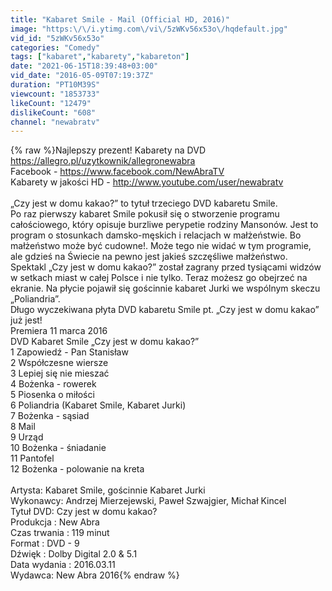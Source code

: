 ```yaml
---
title: "Kabaret Smile - Mail (Official HD, 2016)"
image: "https:\/\/i.ytimg.com\/vi\/5zWKv56x53o\/hqdefault.jpg"
vid_id: "5zWKv56x53o"
categories: "Comedy"
tags: ["kabaret","kabarety","kabareton"]
date: "2021-06-15T18:39:48+03:00"
vid_date: "2016-05-09T07:19:37Z"
duration: "PT10M39S"
viewcount: "1853733"
likeCount: "12479"
dislikeCount: "608"
channel: "newabratv"
---
```

{% raw %}Najlepszy prezent! Kabarety na DVD <a rel="nofollow" target="blank" href="https://allegro.pl/uzytkownik/allegronewabra">https://allegro.pl/uzytkownik/allegronewabra</a><br />Facebook - <a rel="nofollow" target="blank" href="https://www.facebook.com/NewAbraTV">https://www.facebook.com/NewAbraTV</a> <br />Kabarety w jakości HD - <a rel="nofollow" target="blank" href="http://www.youtube.com/user/newabratv">http://www.youtube.com/user/newabratv</a><br /><br />„Czy jest w domu kakao?” to tytuł trzeciego DVD kabaretu Smile. <br />Po raz pierwszy kabaret Smile pokusił się o stworzenie programu całościowego, który opisuje burzliwe perypetie rodziny Mansonów. Jest to program o stosunkach damsko-męskich i  relacjach w małżeństwie. Bo małżeństwo może być cudowne!. Może tego nie widać w tym programie, ale gdzieś na Świecie na pewno jest jakieś szczęśliwe małżeństwo.<br />Spektakl  „Czy jest w domu kakao?” został zagrany przed tysiącami widzów w setkach miast w całej Polsce i nie tylko. Teraz możesz go obejrzeć na ekranie. Na płycie pojawił się gościnnie kabaret Jurki we wspólnym skeczu „Poliandria”.<br />Długo wyczekiwana płyta DVD kabaretu Smile pt. „Czy jest w domu kakao” już jest! <br />Premiera 11 marca 2016<br />DVD Kabaret Smile „Czy jest w domu kakao?”<br />1 Zapowiedź - Pan Stanisław<br />2 Współczesne wiersze<br />3 Lepiej się nie mieszać<br />4 Bożenka - rowerek<br />5 Piosenka o miłości<br />6 Poliandria (Kabaret Smile, Kabaret Jurki)<br />7 Bożenka - sąsiad<br />8 Mail<br />9 Urząd<br />10 Bożenka - śniadanie<br />11 Pantofel<br />12 Bożenka - polowanie na kreta<br /><br />Artysta: Kabaret Smile, gościnnie Kabaret Jurki<br />Wykonawcy: Andrzej Mierzejewski, Paweł Szwajgier, Michał Kincel<br />Tytuł DVD: Czy jest w domu kakao?<br />Produkcja : New Abra <br />Czas trwania : 119  minut<br />Format : DVD - 9<br />Dźwięk : Dolby Digital 2.0 &amp; 5.1<br />Data wydania : 2016.03.11<br />Wydawca: New Abra 2016{% endraw %}
